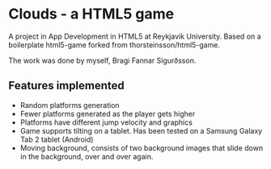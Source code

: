 Clouds - a HTML5 game
=====================

A project in App Development in HTML5 at Reykjavik University. Based on a boilerplate html5-game forked from thorsteinsson/html5-game. 

The work was done by myself, Bragi Fannar Sigurðsson.

Features implemented
--------------------
- Random platforms generation
- Fewer platforms generated as the player gets higher
- Platforms have different jump velocity and graphics
- Game supports tilting on a tablet. Has been tested on a Samsung Galaxy Tab 2 tablet (Android) 
- Moving background, consists of two background images that slide down in the background, over and over again.





